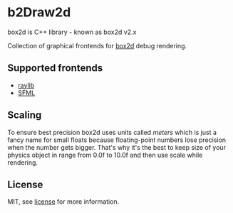 # b2Draw2d

box2d is C++ library - known as box2d v2.x

Collection of graphical frontends for [box2d](https://github.com/erincatto/box2d) debug rendering.

## Supported frontends

* [raylib](https://github.com/raysan5/raylib)
* [SFML](https://github.com/SFML/SFML)

## Scaling

To ensure best precision box2d uses units called *meters* which is just a fancy name for small floats because floating-point numbers lose precision when the number gets bigger. That's why it's the best to keep size of your physics object in range from 0.0f to 10.0f and then use scale while rendering.

## License

MIT, see [license](LICENSE) for more information.
